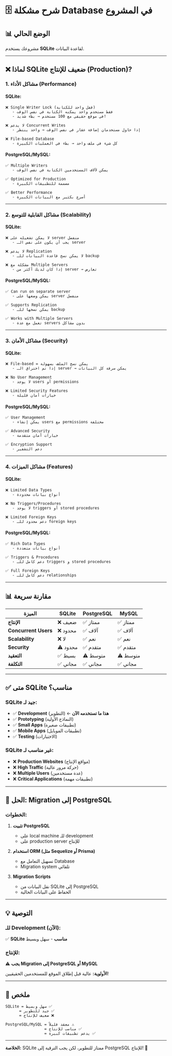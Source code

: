 # 🗄️ شرح مشكلة Database في المشروع

## 📊 الوضع الحالي

مشروعك يستخدم **SQLite** لقاعدة البيانات.

---

## ❌ لماذا SQLite ضعيف للإنتاج (Production)?

### 1. **مشاكل الأداء (Performance)**

#### SQLite:
```
❌ Single Writer Lock (قفل واحد للكتابة)
   - فقط مستخدم واحد يمكنه الكتابة في نفس الوقت
   - في موقع حقيقي مع 100 مستخدم → بطء شديد!

❌ لا يدعم Concurrent Writes
   - إذا حاول مستخدمان إضافة عقار في نفس الوقت → واحد ينتظر
   
❌ File-based Database
   - كل شيء في ملف واحد → بطء في العمليات الكبيرة
```

#### PostgreSQL/MySQL:
```
✅ Multiple Writers
   - يمكن لآلاف المستخدمين الكتابة في نفس الوقت
   
✅ Optimized for Production
   - مصممة للتطبيقات الكبيرة
   
✅ Better Performance
   - أسرع بكثير مع البيانات الكبيرة
```

---

### 2. **مشاكل القابلية للتوسع (Scalability)**

#### SQLite:
```
❌ لا يمكن تشغيله على server منفصل
   - يجب أن يكون على نفس الـ server
   
❌ لا يدعم Replication
   - لا يمكن نسخ قاعدة البيانات للـ backup
   
❌ مشكلة مع Multiple Servers
   - إذا كان لديك أكثر من server → تعارض
```

#### PostgreSQL/MySQL:
```
✅ Can run on separate server
   - يمكن وضعها على server منفصل
   
✅ Supports Replication
   - يمكن نسخها للـ backup
   
✅ Works with Multiple Servers
   - تعمل مع عدة servers بدون مشاكل
```

---

### 3. **مشاكل الأمان (Security)**

#### SQLite:
```
❌ File-based = يمكن نسخ الملف بسهولة
   - إذا تم اختراق الـ server → يمكن سرقة كل البيانات
   
❌ No User Management
   - لا يوجد users أو permissions
   
❌ Limited Security Features
   - خيارات أمان قليلة
```

#### PostgreSQL/MySQL:
```
✅ User Management
   - يمكن إنشاء users مع permissions مختلفة
   
✅ Advanced Security
   - خيارات أمان متقدمة
   
✅ Encryption Support
   - دعم التشفير
```

---

### 4. **مشاكل الميزات (Features)**

#### SQLite:
```
❌ Limited Data Types
   - أنواع بيانات محدودة
   
❌ No Triggers/Procedures
   - لا يوجد triggers أو stored procedures
   
❌ Limited Foreign Keys
   - دعم محدود للـ foreign keys
```

#### PostgreSQL/MySQL:
```
✅ Rich Data Types
   - أنواع بيانات متعددة
   
✅ Triggers & Procedures
   - دعم كامل للـ triggers و stored procedures
   
✅ Full Foreign Keys
   - دعم كامل للـ relationships
```

---

## 📊 مقارنة سريعة

| الميزة | SQLite | PostgreSQL | MySQL |
|--------|--------|------------|-------|
| **الإنتاج** | ❌ ضعيف | ✅ ممتاز | ✅ ممتاز |
| **Concurrent Users** | ❌ محدود | ✅ آلاف | ✅ آلاف |
| **Scalability** | ❌ لا | ✅ نعم | ✅ نعم |
| **Security** | ⚠️ محدود | ✅ متقدم | ✅ متقدم |
| **التعقيد** | ✅ بسيط | ⚠️ متوسط | ⚠️ متوسط |
| **التكلفة** | ✅ مجاني | ✅ مجاني | ✅ مجاني |

---

## ✅ متى SQLite مناسب؟

### SQLite جيد لـ:
- ✅ **Development** (التطوير) ← **هذا ما تستخدمه الآن**
- ✅ **Prototyping** (النماذج الأولية)
- ✅ **Small Apps** (تطبيقات صغيرة)
- ✅ **Mobile Apps** (تطبيقات الموبايل)
- ✅ **Testing** (الاختبارات)

### SQLite **غير مناسب** لـ:
- ❌ **Production Websites** (مواقع الإنتاج)
- ❌ **High Traffic** (حركة مرور عالية)
- ❌ **Multiple Users** (عدة مستخدمين)
- ❌ **Critical Applications** (تطبيقات مهمة)

---

## 🔄 الحل: Migration إلى PostgreSQL

### الخطوات:

1. **تثبيت PostgreSQL**
   - على local machine للـ development
   - على production server للإنتاج

2. **استخدام ORM (مثل Sequelize أو Prisma)**
   - تسهيل التعامل مع Database
   - Migration system تلقائي

3. **Migration Scripts**
   - نقل البيانات من SQLite إلى PostgreSQL
   - الحفاظ على البيانات الحالية

---

## 💡 التوصية

### للـ Development (الآن):
✅ **SQLite مناسب** - سهل وبسيط

### للإنتاج:
⚠️ **يجب Migration إلى PostgreSQL أو MySQL**

**الأولوية:** عالية قبل إطلاق الموقع للمستخدمين الحقيقيين!

---

## 📝 ملخص

```
SQLite = سهل وبسيط ✅
      = جيد للتطوير ✅
      = ضعيف للإنتاج ❌

PostgreSQL/MySQL = معقد قليلاً ⚠️
                 = مناسب للإنتاج ✅
                 = يدعم تطبيقات كبيرة ✅
```

---

**الخلاصة:** SQLite ممتاز للتطوير، لكن يجب الترقية إلى PostgreSQL للإنتاج! 🚀

